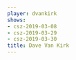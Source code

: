 ```yaml
---
player: dvankirk
shows:
- csz-2019-03-08
- csz-2019-03-29
- csz-2019-03-30
title: Dave Van Kirk
---
```

